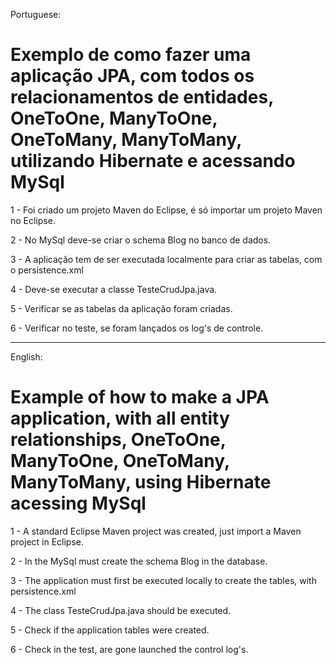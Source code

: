 ﻿Portuguese: 
# Exemplo de como fazer uma aplicação JPA, com todos os relacionamentos de entidades, OneToOne, ManyToOne, OneToMany, ManyToMany, utilizando Hibernate e acessando MySql

1 - Foi criado um projeto Maven do Eclipse, é só importar um projeto Maven no Eclipse.  

2 - No MySql deve-se criar o schema Blog no banco de dados.

3 - A aplicação tem de ser executada localmente para criar as tabelas, com o persistence.xml 

4 - Deve-se executar a classe TesteCrudJpa.java.

5 - Verificar se as tabelas da aplicação foram criadas. 

6 - Verificar no teste, se foram lançados os log's de controle.
______________________________________________________________________________________________________________________________________________________________________________________________
English: 
# Example of how to make a JPA application, with all entity relationships, OneToOne, ManyToOne, OneToMany, ManyToMany, using Hibernate acessing MySql

1 - A standard Eclipse Maven project was created, just import a Maven project in Eclipse.

2 - In the MySql must create the schema Blog in the database. 

3 - The application must first be executed locally to create the tables, with persistence.xml

4 - The class TesteCrudJpa.java should be executed.

5 - Check if the application tables were created.

6 - Check in the test, are gone launched the control log's.
